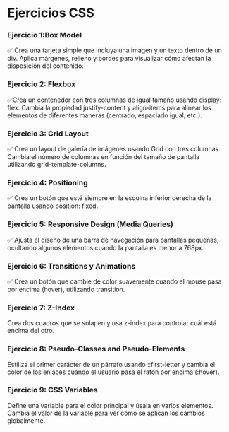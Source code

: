 # Ejercicios CSS

### Ejercicio 1:Box Model

✅ Crea una tarjeta simple que incluya una imagen y un texto dentro de un div. Aplica márgenes, relleno y bordes para visualizar cómo afectan la disposición del contenido.

### Ejercicio 2: Flexbox

✅Crea un contenedor con tres columnas de igual tamaño usando display: flex. Cambia la propiedad justify-content y align-items para alinear los elementos de diferentes maneras (centrado, espaciado igual, etc.).

### Ejercicio 3: Grid Layout

✅ Crea un layout de galería de imágenes usando Grid con tres columnas. Cambia el número de columnas en función del tamaño de pantalla utilizando grid-template-columns.

### Ejercicio 4: Positioning

✅ Crea un botón que esté siempre en la esquina inferior derecha de la pantalla usando position: fixed.

### Ejercicio 5: Responsive Design (Media Queries)

✅ Ajusta el diseño de una barra de navegación para pantallas pequeñas, ocultando algunos elementos cuando la pantalla es menor a 768px.

### Ejercicio 6: Transitions y Animations

✅ Crea un botón que cambie de color suavemente cuando el mouse pasa por encima (hover), utilizando transition.

### Ejercicio 7: Z-Index

Crea dos cuadros que se solapen y usa z-index para controlar cuál está encima del otro.

### Ejercicio 8: Pseudo-Classes and Pseudo-Elements

Estiliza el primer carácter de un párrafo usando ::first-letter y cambia el color de los enlaces cuando el usuario pasa el ratón por encima (:hover).

### Ejercicio 9: CSS Variables

Define una variable para el color principal y úsala en varios elementos. Cambia el valor de la variable para ver cómo se aplican los cambios globalmente.
